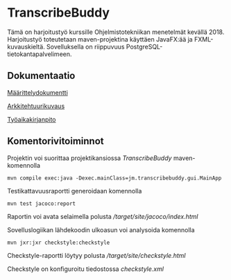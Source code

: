 ﻿# TranscribeBuddy

Tämä on harjoitustyö kurssille Ohjelmistotekniikan menetelmät kevällä 2018. Harjoitustyö toteutetaan maven-projektina käyttäen JavaFX:ää ja FXML-kuvauskieltä. Sovelluksella on riippuvuus PostgreSQL-tietokantapalvelimeen.

## Dokumentaatio

[Määrittelydokumentti](https://github.com/jmaattanen/otm-harjoitustyo/blob/master/dokumentaatio/maarittelydokumentti.md)

[Arkkitehtuurikuvaus](https://github.com/jmaattanen/otm-harjoitustyo/blob/master/dokumentaatio/arkkitehtuuri.md)

[Työaikakirjanpito](https://github.com/jmaattanen/otm-harjoitustyo/blob/master/dokumentaatio/tuntikirjanpito.md)

## Komentorivitoiminnot

Projektin voi suorittaa projektikansiossa _TranscribeBuddy_ maven-komennolla

```
mvn compile exec:java -Dexec.mainClass=jm.transcribebuddy.gui.MainApp
```

Testikattavuusraportti generoidaan komennolla

```
mvn test jacoco:report
```

Raportin voi avata selaimella polusta _/target/site/jacoco/index.html_

Sovelluslogiikan lähdekoodin ulkoasun voi analysoida komennolla

```
mvn jxr:jxr checkstyle:checkstyle
```

Checkstyle-raportti löytyy polusta _/target/site/checkstyle.html_

Checkstyle on konfiguroitu tiedostossa _checkstyle.xml_
